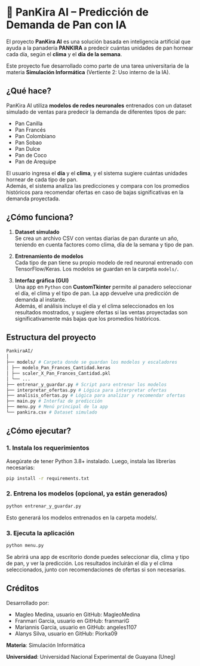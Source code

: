 # 🥖 PanKira AI – Predicción de Demanda de Pan con IA

El proyecto **PanKira AI** es una solución basada en inteligencia artificial que ayuda a la panadería **PANKIRA** a predecir cuántas unidades de pan hornear cada día, según el **clima** y el **día de la semana**.

Este proyecto fue desarrollado como parte de una tarea universitaria de la materia **Simulación Informática** (Vertiente 2: Uso interno de la IA).

##  ¿Qué hace?

PanKira AI utiliza **modelos de redes neuronales** entrenados con un dataset simulado de ventas para predecir la demanda de diferentes tipos de pan:

- Pan Canilla  
- Pan Francés  
- Pan Colombiano  
- Pan Sobao  
- Pan Dulce  
- Pan de Coco  
- Pan de Arequipe  

El usuario ingresa el **día** y el **clima**, y el sistema sugiere cuántas unidades hornear de cada tipo de pan.  
Además, el sistema analiza las predicciones y compara con los promedios históricos para recomendar ofertas en caso de bajas significativas en la demanda proyectada.

## ¿Cómo funciona?

1. **Dataset simulado**  
   Se crea un archivo CSV con ventas diarias de pan durante un año, teniendo en cuenta factores como clima, día de la semana y tipo de pan.

2. **Entrenamiento de modelos**  
   Cada tipo de pan tiene su propio modelo de red neuronal entrenado con TensorFlow/Keras. Los modelos se guardan en la carpeta `models/`.

3. **Interfaz gráfica (GUI)**  
   Una app en `Python` con **CustomTkinter** permite al panadero seleccionar el día, el clima y el tipo de pan. La app devuelve una predicción de demanda al instante.  
   Además, el análisis incluye el día y el clima seleccionados en los resultados mostrados, y sugiere ofertas si las ventas proyectadas son significativamente más bajas que los promedios históricos.

## Estructura del proyecto

```bash
PankiraAI/
│
├── models/ # Carpeta donde se guardan los modelos y escaladores
│ ├── modelo_Pan_Frances_Cantidad.keras
│ ├── scaler_X_Pan_Frances_Cantidad.pkl
│ └── ...
├── entrenar_y_guardar.py # Script para entrenar los modelos
├── interpretar_ofertas.py # Lógica para interpretar ofertas
├── analisis_ofertas.py # Lógica para analizar y recomendar ofertas
├── main.py # Interfaz de predicción
├── menu.py # Menú principal de la app
└── pankira.csv # Dataset simulado
```

## ¿Cómo ejecutar?

### 1. Instala los requerimientos

Asegúrate de tener Python 3.8+ instalado. Luego, instala las librerías necesarias:

```bash
pip install -r requirements.txt
```

### 2. Entrena los modelos (opcional, ya están generados)

```bash
python entrenar_y_guardar.py
```
Esto generará los modelos entrenados en la carpeta models/.

### 3. Ejecuta la aplicación

```bash
python menu.py
```
Se abrirá una app de escritorio donde puedes seleccionar día, clima y tipo de pan, y ver la predicción. Los resultados incluirán el día y el clima seleccionados, junto con recomendaciones de ofertas si son necesarias.

## Créditos

Desarrollado por: 

* Magleo Medina, usuario en GitHub: MagleoMedina
* Franmari Garcia, usuario en GitHub: franmariG
* Mariannis Garcia, usuario en GitHub: angeles1107
* Alanys Silva, usuario en GitHub: Piorka09

**Materia**: Simulación Informática

**Universidad**: Universidad Nacional Experimental de Guayana (Uneg)
